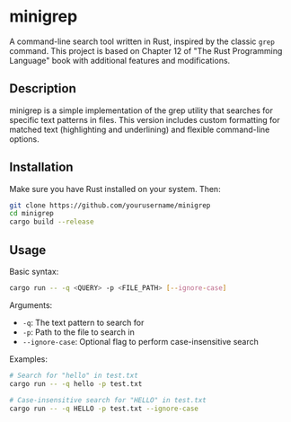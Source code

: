 # minigrep

A command-line search tool written in Rust, inspired by the classic `grep` command. This project is based on Chapter 12 of "The Rust Programming Language" book with additional features and modifications.

## Description

minigrep is a simple implementation of the grep utility that searches for specific text patterns in files. This version includes custom formatting for matched text (highlighting and underlining) and flexible command-line options.

## Installation

Make sure you have Rust installed on your system. Then:

```bash
git clone https://github.com/yourusername/minigrep
cd minigrep
cargo build --release
```

## Usage

Basic syntax:
```bash
cargo run -- -q <QUERY> -p <FILE_PATH> [--ignore-case]
```

Arguments:
- `-q`: The text pattern to search for
- `-p`: Path to the file to search in
- `--ignore-case`: Optional flag to perform case-insensitive search

Examples:
```bash
# Search for "hello" in test.txt
cargo run -- -q hello -p test.txt

# Case-insensitive search for "HELLO" in test.txt
cargo run -- -q HELLO -p test.txt --ignore-case
```
